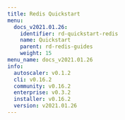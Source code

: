 ```yaml
---
title: Redis Quickstart
menu:
  docs_v2021.01.26:
    identifier: rd-quickstart-redis
    name: Quickstart
    parent: rd-redis-guides
    weight: 15
menu_name: docs_v2021.01.26
info:
  autoscaler: v0.1.2
  cli: v0.16.2
  community: v0.16.2
  enterprise: v0.3.2
  installer: v0.16.2
  version: v2021.01.26
---
```


